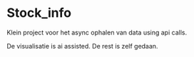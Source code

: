 # Stock_info
Klein project voor het async ophalen van data using api calls.

De visualisatie is ai assisted.
De rest is zelf gedaan.
